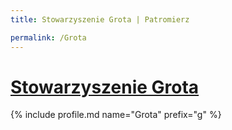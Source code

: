 ```yaml
---
title: Stowarzyszenie Grota | Patromierz

permalink: /Grota
---
```


# [Stowarzyszenie Grota](https://patronite.pl/Grota)

{% include profile.md name="Grota" prefix="g" %}
